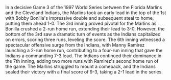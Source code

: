 
In a decisive Game 3 of the 1997 World Series between the Florida Marlins and the Cleveland Indians, the Marlins
took an early lead in the top of the 1st with Bobby Bonilla's impressive double and subsequent steal to home,
putting them ahead 1-0. The 3rd inning proved pivotal for the Marlins as Bonilla crushed a 2-run home run,
extending their lead to 3-0. However, the bottom of the 3rd saw a dramatic turn of events as the Indians
capitalized on errors, scoring three runs, leveling the score. The 6th inning witnessed a spectacular offensive
surge from the Indians, with Manny Ramirez launching a 2-run home run, contributing to a four-run inning that gave
the Indians a commanding 7-3 lead. The Indians continued their dominance in the 7th inning, adding two more runs
with Ramirez's second home run of the game. The Marlins struggled to mount a comeback, and the Indians sealed their
victory with a final score of 9-3, taking a 2-1 lead in the series.
